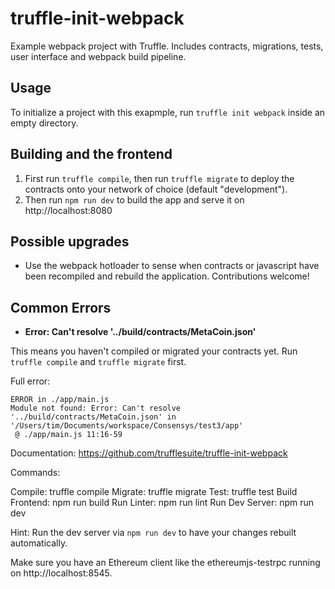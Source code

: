 # truffle-init-webpack
Example webpack project with Truffle. Includes contracts, migrations, tests, user interface and webpack build pipeline.

## Usage

To initialize a project with this exapmple, run `truffle init webpack` inside an empty directory.

## Building and the frontend

1. First run `truffle compile`, then run `truffle migrate` to deploy the contracts onto your network of choice (default "development").
1. Then run `npm run dev` to build the app and serve it on http://localhost:8080

## Possible upgrades

* Use the webpack hotloader to sense when contracts or javascript have been recompiled and rebuild the application. Contributions welcome!

## Common Errors

* **Error: Can't resolve '../build/contracts/MetaCoin.json'**

This means you haven't compiled or migrated your contracts yet. Run `truffle compile` and `truffle migrate` first.

Full error:

```
ERROR in ./app/main.js
Module not found: Error: Can't resolve '../build/contracts/MetaCoin.json' in '/Users/tim/Documents/workspace/Consensys/test3/app'
 @ ./app/main.js 11:16-59
```



  Documentation: https://github.com/trufflesuite/truffle-init-webpack

Commands:

  Compile:        truffle compile
  Migrate:        truffle migrate
  Test:           truffle test
  Build Frontend: npm run build
  Run Linter:     npm run lint
  Run Dev Server: npm run dev

Hint: Run the dev server via `npm run dev` to have your changes rebuilt automatically.

Make sure you have an Ethereum client like the ethereumjs-testrpc running on http://localhost:8545.